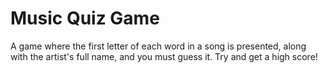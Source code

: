 # Music Quiz Game

A game where the first letter of each word in a song is presented, along with the artist's full name, and you must guess it. Try and get a high score!
